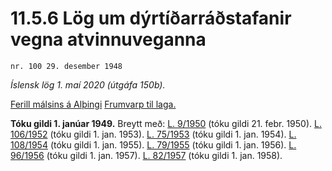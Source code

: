 # 11.5.6 Lög um dýrtíðarráðstafanir vegna atvinnuveganna

`nr. 100 29. desember 1948`

_Íslensk lög 1. maí 2020 (útgáfa 150b)._

[Ferill málsins á Alþingi](https://www.althingi.is/thingstorf/thingmalalistar-eftir-thingum/ferill/?ltg=68&mnr=104)
[Frumvarp til laga.](https://www.althingi.is/altext/68/s/pdf/0213.pdf)

**Tóku gildi 1. janúar 1949.**
Breytt með:
[L. 9/1950](https://althingi.is/altext/stjtnr.html#1950009) (tóku gildi 21. febr. 1950).
[L. 106/1952](https://althingi.is/altext/stjtnr.html#1952106) (tóku gildi 1. jan. 1953).
[L. 75/1953](https://althingi.is/altext/stjtnr.html#1953075) (tóku gildi 1. jan. 1954).
[L. 108/1954](https://althingi.is/altext/stjtnr.html#1954108) (tóku gildi 1. jan. 1955).
[L. 79/1955](https://althingi.is/altext/stjtnr.html#1955079) (tóku gildi 1. jan. 1956).
[L. 96/1956](https://althingi.is/altext/stjtnr.html#1956096) (tóku gildi 1. jan. 1957).
[L. 82/1957](https://althingi.is/altext/stjtnr.html#1957082) (tóku gildi 1. jan. 1958).


